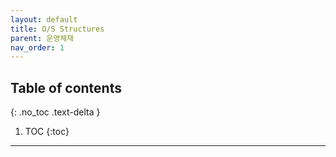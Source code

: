 ```yaml
---
layout: default
title: O/S Structures
parent: 운영체재
nav_order: 1
---
```

## Table of contents
{: .no_toc .text-delta }

1. TOC
{:toc}
---
